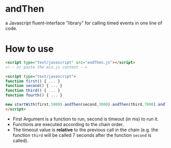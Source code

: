 andThen
=======

a Javascript fluent-interface "library" for calling timed events in one line of code.

How to use
==========
```html
<script type="text/javascript" src="andThen.js"></script>
<!-- or paste the min.js content -->

<script type="text/javascript">
function first() { ... }
function second() { ... }
function third() { ... }
function fourth() { ... }

new startWith(first,5000).andThen(second,3000).andThen(third,7000).andThen(fourth,10000);
</script>
``` 

* First Argument is a function to run, second is timeout (in ms) to run it.
* Functions are executed according to the chain order. 
* The timeout value is **relative** to the previous call in the chain (e.g. the function `third` will be called 7 seconds after the function `second` is called).

